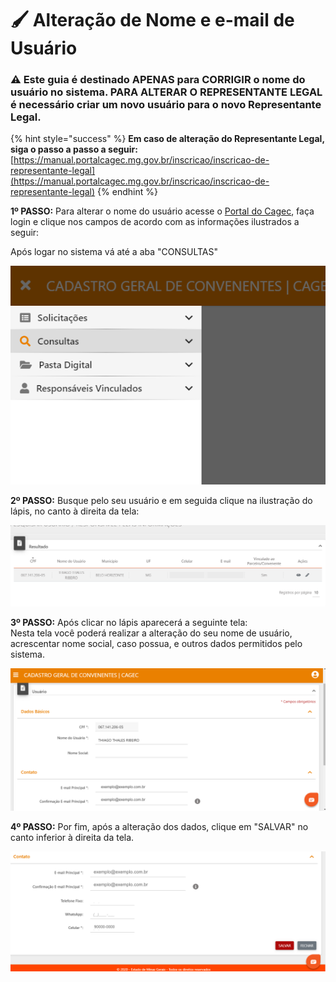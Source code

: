 # 🖌 Alteração de Nome e e-mail de Usuário

### ⚠️  Este guia é destinado APENAS para CORRIGIR o nome do usuário no sistema. PARA ALTERAR O REPRESENTANTE LEGAL é necessário criar um novo usuário para o novo Representante Legal. 

{% hint style="success" %}
**Em caso de alteração do Representante Legal, siga o passo a passo a seguir:**  
[https://manual.portalcagec.mg.gov.br/inscricao/inscricao-de-representante-legal](https://manual.portalcagec.mg.gov.br/inscricao/inscricao-de-representante-legal)
{% endhint %}

**1º PASSO:** Para alterar o nome do usuário acesse o [Portal do Cagec](WWW.PORTALCAGEC.MG.GOV.BR), faça login e clique nos campos de acordo com as informações ilustrados a seguir:  
  
Após logar no sistema vá até a aba "CONSULTAS"

![](.gitbook/assets/alteracao-1.png)

**2º PASSO:** Busque pelo seu usuário e em seguida clique na ilustração do lápis, no canto à direita da tela:

![](.gitbook/assets/alteracao-3.png)

**3º PASSO:** Após clicar no lápis aparecerá a seguinte tela:    
Nesta tela você poderá realizar a alteração do seu nome de usuário, acrescentar nome social, caso possua, e outros dados permitidos pelo sistema.

![](.gitbook/assets/alteracao-4.png)

**4º PASSO:** Por fim, após a alteração dos dados, clique em "SALVAR" no canto inferior à direita da tela.

![](.gitbook/assets/alteracao-5.png)

